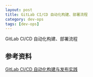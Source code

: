 ```yaml
---
layout: post
title: GitLab CI/CD 自动化构建、部署流程 
category: dev-ops
tags: [dev-ops]
---
```


GitLab CI/CD 自动化构建、部署流程

## 参考资料
[GitLab CI/CD 自动化构建与发布实践](https://blog.csdn.net/cr7258/article/details/121462283)